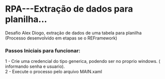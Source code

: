 # RPA---Extração de dados para planilha... 
Desafio Alex Diogo, extração de dados de uma tabela para planilha (Processo desenvolvido em etapas se o REFramework)

<h3>Passos Iniciais para funcionar: </h3>

<p> 
  1 - Crie uma credencial do tipo generica, podendo ser no proprio windows. ( informando senha e usuario). <br>
  2 - Execute o processo pelo arquivo MAIN.xaml
</p>
